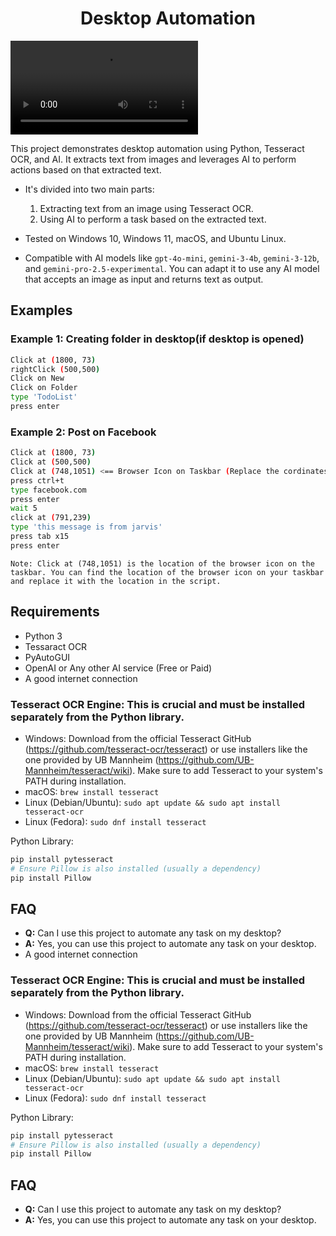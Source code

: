 # <center>**Desktop Automation**</center>

![Demo Video](demo.mp4)

This project demonstrates desktop automation using Python, Tesseract OCR, and AI. It extracts text from images and leverages AI to perform actions based on that extracted text.

- It's divided into two main parts:
  1.  Extracting text from an image using Tesseract OCR.
  2.  Using AI to perform a task based on the extracted text.

- Tested on Windows 10, Windows 11, macOS, and Ubuntu Linux.
- Compatible with AI models like `gpt-4o-mini`, `gemini-3-4b`, `gemini-3-12b`, and `gemini-pro-2.5-experimental`.  You can adapt it to use any AI model that accepts an image as input and returns text as output.


## Examples

### Example 1: Creating folder in desktop(if desktop is opened)
```bash
Click at (1800, 73)
rightClick (500,500)
Click on New
Click on Folder
type 'TodoList'
press enter
```

### Example 2: Post on Facebook
```bash
Click at (1800, 73)
Click at (500,500)
Click at (748,1051) <== Browser Icon on Taskbar (Replace the cordinates with yours)
press ctrl+t
type facebook.com
press enter
wait 5
click at (791,239)
type 'this message is from jarvis'
press tab x15
press enter
```
`Note: Click at (748,1051) is the location of the browser icon on the taskbar. You can find the location of the browser icon on your taskbar and replace it with the location in the script.`

## Requirements
- Python 3
- Tessaract OCR
- PyAutoGUI
- OpenAI or Any other AI service (Free or Paid)
- A good internet connection

### Tesseract OCR Engine: This is crucial and must be installed separately from the Python library.
- Windows: Download from the official Tesseract GitHub (https://github.com/tesseract-ocr/tesseract) or use installers like the one provided by UB Mannheim (https://github.com/UB-Mannheim/tesseract/wiki). Make sure to add Tesseract to your system's PATH during installation.
- macOS: ```brew install tesseract```
- Linux (Debian/Ubuntu): ```sudo apt update && sudo apt install tesseract-ocr```
- Linux (Fedora): ```sudo dnf install tesseract```

Python Library:
```bash
pip install pytesseract
# Ensure Pillow is also installed (usually a dependency)
pip install Pillow
```

## FAQ
- **Q:** Can I use this project to automate any task on my desktop?
- **A:** Yes, you can use this project to automate any task on your desktop.
- A good internet connection

### Tesseract OCR Engine: This is crucial and must be installed separately from the Python library.
- Windows: Download from the official Tesseract GitHub (https://github.com/tesseract-ocr/tesseract) or use installers like the one provided by UB Mannheim (https://github.com/UB-Mannheim/tesseract/wiki). Make sure to add Tesseract to your system's PATH during installation.
- macOS: ```brew install tesseract```
- Linux (Debian/Ubuntu): ```sudo apt update && sudo apt install tesseract-ocr```
- Linux (Fedora): ```sudo dnf install tesseract```

Python Library:
```bash
pip install pytesseract
# Ensure Pillow is also installed (usually a dependency)
pip install Pillow
```

## FAQ
- **Q:** Can I use this project to automate any task on my desktop?
- **A:** Yes, you can use this project to automate any task on your desktop.
